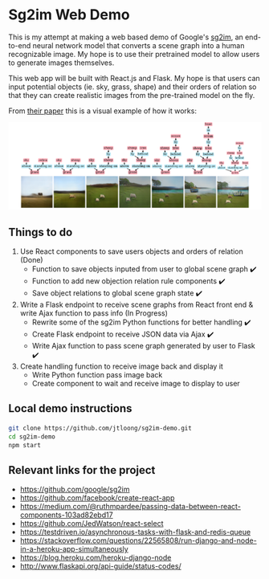 # Sg2im Web Demo

This is my attempt at making a web based demo of Google's [sg2im](https://github.com/google/sg2im), an end-to-end neural network model that converts a scene graph into a human recognizable image. My hope is to use their pretrained model to allow users to generate images themselves.

This web app will be built with React.js and Flask. My hope is that users can input potential objects (ie. sky, grass, shape) and their orders of relation so that they can create realistic images from the pre-trained model on the fly.

From [their paper](https://arxiv.org/abs/1804.01622) this is a visual example of how it works:

![alt text](README_images/model-example.png)

## Things to do

1. Use React components to save users objects and orders of relation (Done)
    * Function to save objects inputed from user to global scene graph ✔️
    * Function to add new objection relation rule components ✔️
    * Save object relations to global scene graph state ✔️
2. Write a Flask endpoint to receive scene graphs from React front end & write Ajax function to pass info (In Progress)
    * Rewrite some of the sg2im Python functions for better handling  ✔️
    * Create Flask endpoint to receive JSON data via Ajax ✔️
    * Write Ajax function to pass scene graph generated by user to Flask  ✔️
3. Create handling function to receive image back and display it
    * Write Python function pass image back
    * Create component to wait and receive image to display to user

## Local demo instructions

```bash
git clone https://github.com/jtloong/sg2im-demo.git
cd sg2im-demo
npm start
```

## Relevant links for the project

* https://github.com/google/sg2im
* https://github.com/facebook/create-react-app
* https://medium.com/@ruthmpardee/passing-data-between-react-components-103ad82ebd17
* https://github.com/JedWatson/react-select
* https://testdriven.io/asynchronous-tasks-with-flask-and-redis-queue
* https://stackoverflow.com/questions/22565808/run-django-and-node-in-a-heroku-app-simultaneously
* https://blog.heroku.com/heroku-django-node
* http://www.flaskapi.org/api-guide/status-codes/
